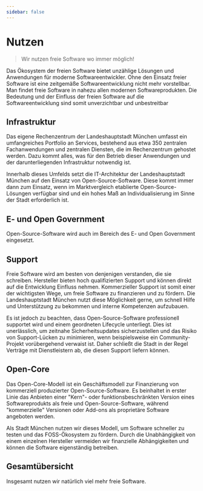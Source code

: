 ```yaml
---
sidebar: false
---
```


<script setup>
import TagTile from "../.vitepress/components/TagTile.vue";
import TagList from "../.vitepress/components/TagList.vue";
</script>

# Nutzen

> Wir nutzen freie Software wo immer möglich!  

Das Ökosystem der freien Software bietet unzählige Lösungen und Anwendungen für moderne Softwareentwickler.
Ohne den Einsatz freier Software ist eine zeitgemäße Softwareentwicklung nicht mehr vorstellbar.
Man findet freie Software in nahezu allen modernen Softwareprodukten.
Die Bedeutung und der Einfluss der freien Software auf die Softwareentwicklung sind somit unverzichtbar und unbestreitbar

## Infrastruktur

Das eigene Rechenzentrum der Landeshauptstadt München umfasst ein umfangreiches Portfolio an Services, bestehend aus etwa 350 zentralen Fachanwendungen und zentralen Diensten, die im Rechenzentrum gehostet werden.
Dazu kommt alles, was für den Betrieb dieser Anwendungen und der darunterliegenden Infrastruktur notwendig ist.

Innerhalb dieses Umfelds setzt die IT-Architektur der Landeshauptstadt München auf den Einsatz von Open-Source-Software.
Diese kommt immer dann zum Einsatz, wenn im Marktvergleich etablierte Open-Source-Lösungen verfügbar sind und ein hohes Maß an Individualisierung im Sinne der Stadt erforderlich ist.

<TagTile :tag-names="['infrastruktur']" />

## E- und Open Government 

Open-Source-Software wird auch im Bereich des E- und Open Government eingesetzt.

<TagTile :tag-names="['opengovernment']" />

## Support

Freie Software wird am besten von denjenigen verstanden, die sie schreiben.
Hersteller bieten hoch qualifizierten Support und können direkt auf die Entwicklung Einfluss nehmen.
Kommerzieller Support ist somit einer der wichtigsten Wege, um freie Software zu finanzieren und zu fördern.
Die Landeshauptstadt München nutzt diese Möglichkeit gerne, um schnell Hilfe und Unterstützung zu bekommen und interne Kompetenzen aufzubauen.

Es ist jedoch zu beachten, dass Open-Source-Software professionell supportet wird und einem geordneten Lifecycle unterliegt.
Dies ist unerlässlich, um zeitnahe Sicherheitsupdates sicherzustellen und das Risiko von Support-Lücken zu minimieren, wenn beispielsweise ein Community-Projekt vorübergehend verwaist ist.
Daher schließt die Stadt in der Regel Verträge mit Dienstleistern ab, die diesen Support liefern können.

<TagTile :tag-names="['support']" />

## Open-Core

Das Open-Core-Modell ist ein Geschäftsmodell zur Finanzierung von kommerziell produzierter Open-Source-Software.
Es beinhaltet in erster Linie das Anbieten einer "Kern"- oder funktionsbeschränkten Version eines Softwareprodukts als freie und Open-Source-Software, während "kommerzielle" Versionen oder Add-ons als proprietäre Software angeboten werden.

Als Stadt München nutzen wir dieses Modell, um Software schneller zu testen und das FOSS-Ökosystem zu fördern.
Durch die Unabhängigkeit von einem einzelnen Hersteller vermeiden wir finanzielle Abhängigkeiten und können die Software eigenständig betreiben.

<TagTile :tag-names="['opencore']" />


## Gesamtübersicht

Insgesamt nutzen wir natürlich viel mehr freie Software.

<TagList tag-name="foss" />
